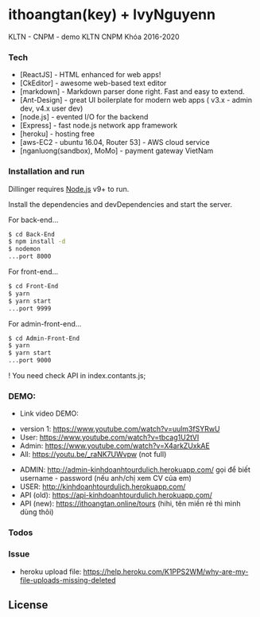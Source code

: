 # ithoangtan(key) + lvyNguyenn

KLTN - CNPM - demo KLTN CNPM Khóa 2016-2020

### Tech

- [ReactJS] - HTML enhanced for web apps!
- [CkEditor] - awesome web-based text editor
- [markdown] - Markdown parser done right. Fast and easy to extend.
- [Ant-Design] - great UI boilerplate for modern web apps ( v3.x - admin dev, v4.x user dev)
- [node.js] - evented I/O for the backend
- [Express] - fast node.js network app framework
- [heroku] - hosting free
- [aws-EC2 - ubuntu 16.04, Router 53] - AWS cloud service
- [nganluong(sandbox), MoMo] - payment gateway VietNam

### Installation and run

Dillinger requires [Node.js](https://nodejs.org/) v9+ to run.

Install the dependencies and devDependencies and start the server.

For back-end...

```sh
$ cd Back-End
$ npm install -d
$ nodemon
...port 8000
```

For front-end...

```sh
$ cd Front-End
$ yarn
$ yarn start
...port 9999
```

For admin-front-end...

```sh
$ cd Admin-Front-End
$ yarn
$ yarn start
...port 9000
```

! You need check API in index.contants.js;

### DEMO:

- Link video DEMO: 
+ version 1: https://www.youtube.com/watch?v=uulm3fSYRwU
+ User: https://www.youtube.com/watch?v=tbcag1U2tVI
+ Admin: https://www.youtube.com/watch?v=X4arkZUxkAE
+ All: https://youtu.be/_raNK7UWvpw (not full)

- ADMIN: http://admin-kinhdoanhtourdulich.herokuapp.com/ gọi để biết username - password (nếu anh/chị xem CV của em)
- USER: http://kinhdoanhtourdulich.herokuapp.com/
- API (old): https://api-kinhdoanhtourdulich.herokuapp.com/
- API (new): https://ithoangtan.online/tours (hihi, tên miền rẻ thì mình dùng thôi)

### Todos

### Issue

- heroku upload file: https://help.heroku.com/K1PPS2WM/why-are-my-file-uploads-missing-deleted

## License
